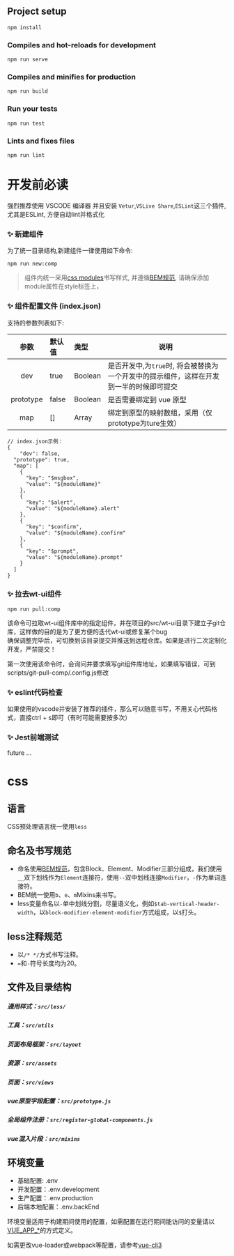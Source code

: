## Project setup
```
npm install
```

### Compiles and hot-reloads for development
```
npm run serve
```

### Compiles and minifies for production
```
npm run build
```

### Run your tests
```
npm run test
```

### Lints and fixes files
```
npm run lint
```

# 开发前必读

强烈推荐使用 VSCODE 编译器 并且安装 `Vetur`,`VSLive Share`,`ESLint`这三个插件, 尤其是ESLint, 方便自动lint并格式化

### ✨ 新建组件

为了统一目录结构,新建组件一律使用如下命令:

```shell
npm run new:comp
```

> 组件内统一采用[css modules](https://github.com/css-modules/css-modules)书写样式, 并遵循[BEM规范](https://www.cnblogs.com/dujishi/p/5862911.html), 请确保添加module属性在style标签上，


### ✨ 组件配置文件 (index.json)

支持的参数列表如下:

|   参数    | 默认值 | 类型    | 说明                        |
| :-------: | :----- | :------ | --------------------------- |
|    dev    | true   | Boolean | 是否开发中,为`true`时, 将会被替换为一个开发中的提示组件，这样在开发到一半的时候即可提交 |
| prototype | false  | Boolean | 是否需要绑定到 vue 原型     |
|    map    | []     | Array   | 绑定到原型的映射数组，采用（仅prototype为ture生效）        |

```
// index.json示例：
{
    "dev": false,
  "prototype": true,
  "map": [
    {
      "key": "$msgbox",
      "value": "${moduleName}"
    },
    {
      "key": "$alert",
      "value": "${moduleName}.alert"
    },
    {
      "key": "$confirm",
      "value": "${moduleName}.confirm"
    },
    {
      "key": "$prompt",
      "value": "${moduleName}.prompt"
    }
  ]
}
```

### ✨ 拉去wt-ui组件

```
npm run pull:comp
```
该命令可拉取wt-ui组件库中的指定组件，并在项目的src/wt-ui目录下建立子git仓库，这样做的目的是为了更方便的迭代wt-ui或修复某个bug  
确保调整完毕后，可切换到该目录提交并推送到远程仓库。如果是进行二次定制化开发，严禁提交！

第一次使用该命令时，会询问并要求填写git组件库地址，如果填写错误，可到scripts/git-pull-comp/.config.js修改


### ✨ eslint代码检查

如果使用的vscode并安装了推荐的插件，那么可以随意书写，不用关心代码格式，直接ctrl + s即可（有时可能需要按多次）

### ✨ Jest前端测试

future ...

# css

## 语言

CSS预处理语言统一使用`less`

## 命名及书写规范

- 命名使用[BEM规范](https://www.cnblogs.com/dujishi/p/5862911.html)，包含Block、Element、Modifier三部分组成，我们使用`__`双下划线作为`Element`连接符，使用`--`双中划线连接`Modifier`，`-`作为单词连接符。
- BEM统一使用`b`、`e`、`m`Mixins来书写。
- less变量命名以`-`单中划线分割，尽量语义化，例如`$tab-vertical-header-width`，以`block-modifier-element-modifier`方式组成，以`$`打头。

## less注释规范

- 以`/* */`方式书写注释。
- `=`和`-`符号长度均为20。

## 文件及目录结构

##### 通用样式：`src/less/`

##### 工具：`src/utils`

##### 页面布局框架：`src/layout`

##### 资源：`src/assets`

##### 页面：`src/views`

##### vue原型字段配置：`src/prototype.js`

##### 全局组件注册：`src/register-global-components.js`

##### vue混入片段：`src/mixins`

## 环境变量

- 基础配置: .env
- 开发配置：.env.development
- 生产配置：.env.production
- 后端本地配置：.env.backEnd

环境变量适用于构建期间使用的配置，如需配置在运行期间能访问的变量请以[VUE_APP_*](https://cli.vuejs.org/zh/guide/mode-and-env.html#在客户端侧代码中使用环境变量)的方式定义。


如需更改vue-loader或webpack等配置，请参考[vue-cli3](https://cli.vuejs.org/zh/guide/)



